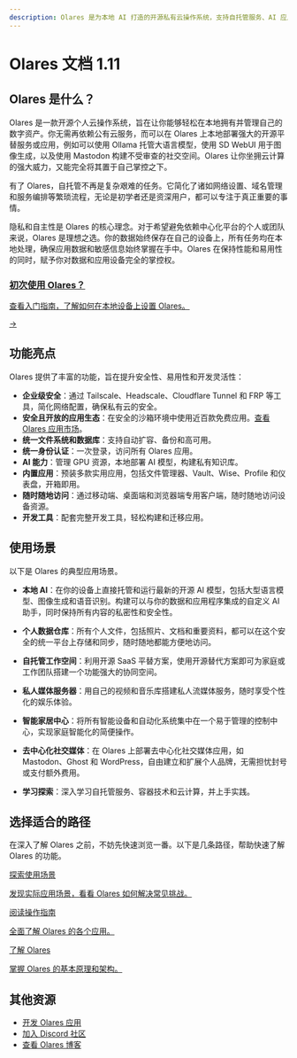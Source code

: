```yaml
---
description: Olares 是为本地 AI 打造的开源私有云操作系统，支持自托管服务、AI 应用部署、文件管理和安全协作，让你完全掌控数据。
---
```

# Olares 文档 <Badge type="warning">1.11</Badge>
## Olares 是什么？
Olares 是一款开源个人云操作系统，旨在让你能够轻松在本地拥有并管理自己的数字资产。你无需再依赖公有云服务，而可以在 Olares 上本地部署强大的开源平替服务或应用，例如可以使用 Ollama 托管大语言模型，使用 SD WebUI 用于图像生成，以及使用 Mastodon 构建不受审查的社交空间。Olares 让你坐拥云计算的强大威力，又能完全将其置于自己掌控之下。

有了 Olares，自托管不再是复杂艰难的任务。它简化了诸如网络设置、域名管理和服务编排等繁琐流程，无论是初学者还是资深用户，都可以专注于真正重要的事情。

隐私和自主性是 Olares 的核心理念。对于希望避免依赖中心化平台的个人或团队来说，Olares 是理想之选。你的数据始终保存在自己的设备上，所有任务均在本地处理，确保应用数据和敏感信息始终掌握在手中。Olares 在保持性能和易用性的同时，赋予你对数据和应用设备完全的掌控权。

<div class="cta">
  <a href="./get-started/">
    <div class="content">
      <h3>初次使用 Olares？</h3>
      <p>查看入门指南，了解如何在本地设备上设置 Olares。</p>
    </div>
    <div class="arrow">→</div>
  </a>
</div>

## 功能亮点

Olares 提供了丰富的功能，旨在提升安全性、易用性和开发灵活性：

- **企业级安全**：通过 Tailscale、Headscale、Cloudflare Tunnel 和 FRP 等工具，简化网络配置，确保私有云的安全。
- **安全且开放的应用生态**：在安全的沙箱环境中使用近百款免费应用。[查看 Olares 应用市场](https://market.olares.com/)。
- **统一文件系统和数据库**：支持自动扩容、备份和高可用。
- **统一身份认证**：一次登录，访问所有 Olares 应用。
- **AI 能力**：管理 GPU 资源，本地部署 AI 模型，构建私有知识库。
- **内置应用**：预装多款实用应用，包括文件管理器、Vault、Wise、Profile 和仪表盘，开箱即用。
- **随时随地访问**：通过移动端、桌面端和浏览器端专用客户端，随时随地访问设备资源。
- **开发工具**：配套完整开发工具，轻松构建和迁移应用。

## 使用场景

以下是 Olares 的典型应用场景。

- **本地 AI**：在你的设备上直接托管和运行最新的开源 AI 模型，包括大型语言模型、图像生成和语音识别。构建可以与你的数据和应用程序集成的自定义 AI 助手，同时保持所有内容的私密性和安全性。

- **个人数据仓库**：所有个人文件，包括照片、文档和重要资料，都可以在这个安全的统一平台上存储和同步，随时随地都能方便地访问。

- **自托管工作空间**：利用开源 SaaS 平替方案，使用开源替代方案即可为家庭或工作团队搭建一个功能强大的协同空间。

- **私人媒体服务器**：用自己的视频和音乐库搭建私人流媒体服务，随时享受个性化的娱乐体验。

- **智能家居中心**：将所有智能设备和自动化系统集中在一个易于管理的控制中心，实现家庭智能化的简便操作。

- **去中心化社交媒体**：在 Olares 上部署去中心化社交媒体应用，如 Mastodon、Ghost 和 WordPress，自由建立和扩展个人品牌，无需担忧封号或支付额外费用。

- **学习探索**：深入学习自托管服务、容器技术和云计算，并上手实践。

## 选择适合的路径

在深入了解 Olares 之前，不妨先快速浏览一番。以下是几条路径，帮助快速了解 Olares 的功能。

<div class="cta-container">
  <a href="../use-cases/" class="cta-link">
    <p class="cta-title">探索使用场景</p>
    <p class="cta-description">发现实际应用场景，看看 Olares 如何解决常见挑战。</p>
  </a>
  <a href="olares/" class="cta-link">
    <p class="cta-title">阅读操作指南</p>
    <p class="cta-description">全面了解 Olares 的各个应用。</p>
  </a>
  <a href="./concepts/" class="cta-link">
    <p class="cta-title">了解 Olares</p>
    <p class="cta-description">掌握 Olares 的基本原理和架构。</p>
  </a>
</div>

## 其他资源

- [开发 Olares 应用](../developer/develop/)
- [加入 Discord 社区](https://discord.com/invite/BzfqrgQPDK)
- [查看 Olares 博客](https://blog.olares.com/)
